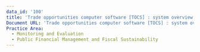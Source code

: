 ```yaml
---
data_id: '100'
title: 'Trade opportunities computer software [TOCS] : system overview and proposal'
Document URL: 'Trade opportunities computer software [TOCS] : system overview and proposal'
Practice Area:
  - Monitoring and Evaluation
  - Public Financial Management and Fiscal Sustainability
---
```

